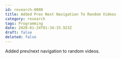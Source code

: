 ```yaml
---
id: research-0008
title: Added Prev Next Navigation To Random Videos
category: research
tags: Programming
date: 2020-01-24T01:34:33.923Z
draft: false
deleted: false
---
```


Added prev/next navigation to random videos.
